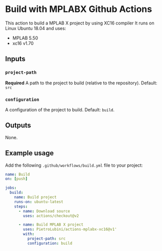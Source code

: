 # Build with MPLABX Github Actions

This action to build a MPLAB X project by using XC16 compiler
It runs on Linux Ubuntu 18.04 and uses:

- MPLAB 5.50
- xc16 v1.70

## Inputs

### `project-path`

**Required** A path to the project to build (relative to the repository). Default: `src`

### `configuration`

A configuration of the project to build. Default: `build`.

## Outputs

None.

## Example usage

Add the following `.github/workflows/build.yml` file to your project:

```yaml
name: Build
on: [push]

jobs:
  build:
    name: Build project
    runs-on: ubuntu-latest
    steps:
      - name: Download source
        uses: actions/checkout@v2

      - name: Build MPLAB X project
        uses: PietroLubini/actions-mplabx-xc16@v1'
        with:
          project-path: src
          configuration: build
```